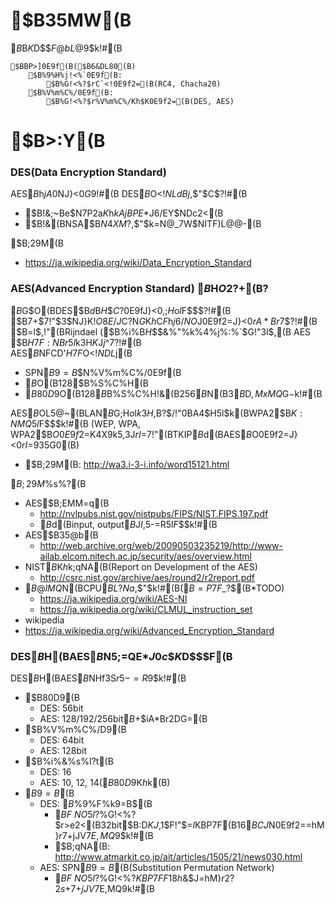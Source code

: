 # $B35MW(B
$B%V%m%C%/0E9f(B(DES, AES)$B$K$D$$$F@bL@$9$k!#(B
```
$BBP>]0E9f(B($B6&DL80(B)
	$B%9%H%j!<%`0E9f(B: 
		$B%G!<%?$rC`<!0E9f2=(B(RC4, Chacha20)
	$B%V%m%C%/0E9f(B:
		$B%G!<%?$r%V%m%C%/Kh$K0E9f2=(B(DES, AES)
```

# $B>\:Y(B

### DES(Data Encryption Standard)
AES$B$h$jA0$NJ}<0$G$9!#(B
DES$B$O<!$NLdBj$,$"$C$?!#(B
- $B!&;~Be$N7P2a$K$h$kAjBPE*$J6/EY$NDc2<(B
- $B!&(BNSA$B$N4XM?$,$"$k$=$N@_7W$NITF)L@@-(B


$B;29M(B
- https://ja.wikipedia.org/wiki/Data_Encryption_Standard

### AES(Advanced Encryption Standard) $B$H$O2?$+(B?
$B%"%a%j%+$G$O(BDES$B$d%H%j%W%k(BDES$B$H$$$C$?0E9fJ}<0$,;H$o$l$F$$$?!#(B  
$B$7$+$7!"$3$NJ}K!$O8E$/$J$C$?$N$G%"%a%j%+@/I\$O8xJg$K$h$C$F$h$j6/NO$J0E9f2=J}<0$rA*Br$7$?!#(B  
$B$=$l$,!"(BRijndael ($B%i%$%s%@!<%k(B) $B$H$$$&%"%k%4%j%:%`$G!"$3$l$,(B AES $B$H$7$F:NBr$5$l$k$3$H$K$J$j$^$7$?!#(B  
AES$B$NFCD'$H$7$F$O<!$NDL$j(B
- SPN$B9=B$$N%V%m%C%/0E9f(B
- $B%V%m%C%/D9$O(B128$B%S%C%H(B
- $B80D9$O(B128$B%S%C%H!&(B192$B%S%C%H!&(B256$B%S%C%H$N(B3$B$D$,MxMQ$G$-$k!#(B

AES$B$OL5@~(BLAN$B$G;H$o$l$k$3$H$,B?$/!"0BA4$H$5$l$k(BWPA2$B$K:NMQ$5$l$F$$$k!#(B  
(WEP, WPA, WPA2$B$O0E9f2=$K4X$9$k5,3J$rI=$7!"(BTKIP$B$d(BAES$B$O0E9f2=J}<0$rI=$935G0(B)
- $B;29M(B: http://wa3.i-3-i.info/word15121.html

$B;29M%]%$%s%?(B
- AES$B;EMM=q(B
  - http://nvlpubs.nist.gov/nistpubs/FIPS/NIST.FIPS.197.pdf
  - $B%"%k%4%j%:%`$d(Binput, output$B$J$I$,5-=R$5$l$F$$$k!#(B
- AES$B35@b(B
  - http://web.archive.org/web/20090503235219/http://www-ailab.elcom.nitech.ac.jp/security/aes/overview.html
- NIST$B$K$h$k;qNA(B(Report on Development of the AES)
  - http://csrc.nist.gov/archive/aes/round2/r2report.pdf
- $B@lMQ$N(BCPU$BL?Na$,$"$k!#(B($B=P$7$F$_$?$$(B*TODO)
  - https://ja.wikipedia.org/wiki/AES-NI
  - https://ja.wikipedia.org/wiki/CLMUL_instruction_set
- wikipedia
 - https://ja.wikipedia.org/wiki/Advanced_Encryption_Standard

### DES$B$H(BAES$B$N5;=QE*$J0c$$$K$D$$$F(B
DES$B$H(BAES$B$NHf3S$r5-=R$9$k!#(B
- $B80D9(B
  - DES: 56bit
  - AES: 128/192/256bit$B$+$iA*Br2DG=(B
- $B%V%m%C%/D9(B
  - DES: 64bit
  - AES: 128bit
- $B%i%&%s%I?t(B
  - DES: 16
  - AES: 10, 12, 14($B80D9$K$h$k(B)
- $B9=B$(B
  - DES: $B%U%!%$%9%F%k9=B$(B
    - $BF~NO$5$l$?%G!<%?$r>e2<(B32bit$B$:$D$KJ,$1$F!"$=$l$KBP$7$F(B16$BCJ$N0E9f2==hM}$r7+$jJV$7E,MQ$9$k!#(B
    - $B;qNA(B: http://www.atmarkit.co.jp/ait/articles/1505/21/news030.html
  - AES: SPN$B9=B$(B(Substitution Permutation Network)
    - $BF~NO$5$l$?%G!<%?$KBP$7$FF1$8$h$&$J=hM}$r2?2s$+7+$jJV$7E,MQ$9$k!#(B




